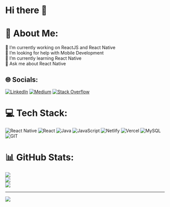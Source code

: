 # Hi there 👋
# 💫 About Me:
🔭 I’m currently working on ReactJS and React Native<br>🤝 I’m looking for help with Mobile Development<br>🌱 I’m currently learning React Native<br>💬 Ask me about React Native


## 🌐 Socials:
[![LinkedIn](https://img.shields.io/badge/LinkedIn-%230077B5.svg?logo=linkedin&logoColor=white)](https://linkedin.com/in/yakupkok) [![Medium](https://img.shields.io/badge/Medium-12100E?logo=medium&logoColor=white)](https://medium.com/@Yakupcia) [![Stack Overflow](https://img.shields.io/badge/-Stackoverflow-FE7A16?logo=stack-overflow&logoColor=white)](https://stackoverflow.com/users/22748871) 

# 💻 Tech Stack:
![React Native](https://img.shields.io/badge/react_native-%2320232a.svg?style=for-the-badge&logo=react&logoColor=%2361DAFB) ![React](https://img.shields.io/badge/react-%2320232a.svg?style=for-the-badge&logo=react&logoColor=%2361DAFB) ![Java](https://img.shields.io/badge/java-%23ED8B00.svg?style=for-the-badge&logo=openjdk&logoColor=white) ![JavaScript](https://img.shields.io/badge/javascript-%23323330.svg?style=for-the-badge&logo=javascript&logoColor=%23F7DF1E) ![Netlify](https://img.shields.io/badge/netlify-%23000000.svg?style=for-the-badge&logo=netlify&logoColor=#00C7B7) ![Vercel](https://img.shields.io/badge/vercel-%23000000.svg?style=for-the-badge&logo=vercel&logoColor=white) ![MySQL](https://img.shields.io/badge/mysql-%2300000f.svg?style=for-the-badge&logo=mysql&logoColor=white) ![GIT](https://img.shields.io/badge/Git-fc6d26?style=for-the-badge&logo=git&logoColor=white)
# 📊 GitHub Stats:
![](https://github-readme-stats.vercel.app/api?username=yakupcia&theme=react&hide_border=true&include_all_commits=false&count_private=false)<br/>
![](https://github-readme-streak-stats.herokuapp.com/?user=yakupcia&theme=react&hide_border=true)<br/>
![](https://github-readme-stats.vercel.app/api/top-langs/?username=yakupcia&theme=react&hide_border=true&include_all_commits=false&count_private=false&layout=compact)

---
[![](https://visitcount.itsvg.in/api?id=yakupcia&icon=0&color=0)](https://visitcount.itsvg.in)

<!-- Proudly created with GPRM ( https://gprm.itsvg.in ) -->


